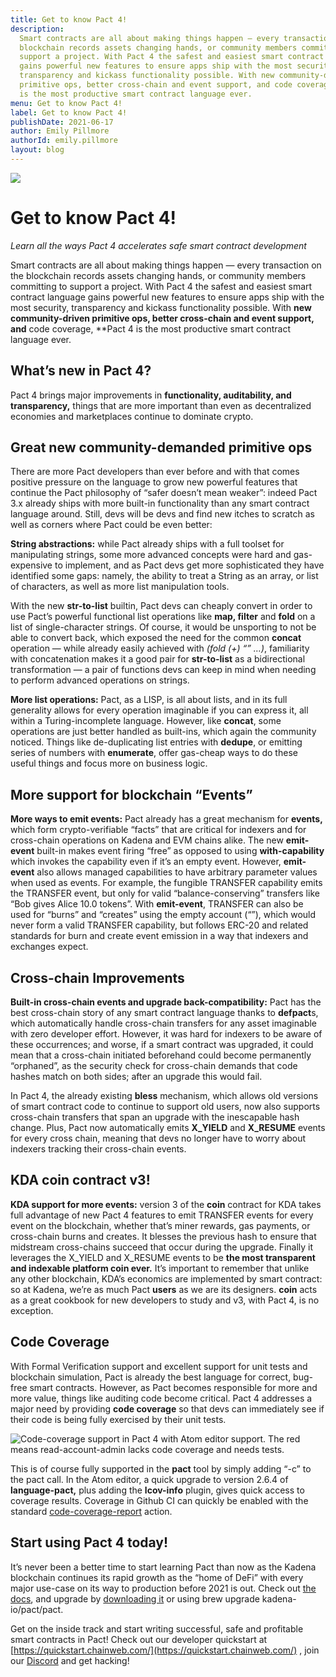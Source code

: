 ```yaml
---
title: Get to know Pact 4!
description:
  Smart contracts are all about making things happen — every transaction on the
  blockchain records assets changing hands, or community members committing to
  support a project. With Pact 4 the safest and easiest smart contract language
  gains powerful new features to ensure apps ship with the most security,
  transparency and kickass functionality possible. With new community-driven
  primitive ops, better cross-chain and event support, and code coverage, Pact 4
  is the most productive smart contract language ever.
menu: Get to know Pact 4!
label: Get to know Pact 4!
publishDate: 2021-06-17
author: Emily Pillmore
authorId: emily.pillmore
layout: blog
---
```


![](/assets/blog/1_qYmdUAxT3iqFnIlJSQ_YYw.webp)

# Get to know Pact 4!

_Learn all the ways Pact 4 accelerates safe smart contract development_

Smart contracts are all about making things happen — every transaction on the
blockchain records assets changing hands, or community members committing to
support a project. With Pact 4 the safest and easiest smart contract language
gains powerful new features to ensure apps ship with the most security,
transparency and kickass functionality possible. With **new community-driven
primitive ops, better cross-chain and event support, and** code coverage,
\*\*Pact 4 is the most productive smart contract language ever.

## What’s new in Pact 4?

Pact 4 brings major improvements in **functionality, auditability, and
transparency,** things that are more important than even as decentralized
economies and marketplaces continue to dominate crypto.

## Great new community-demanded primitive ops

There are more Pact developers than ever before and with that comes positive
pressure on the language to grow new powerful features that continue the Pact
philosophy of “safer doesn’t mean weaker”: indeed Pact 3.x already ships with
more built-in functionality than any smart contract language around. Still, devs
will be devs and find new itches to scratch as well as corners where Pact could
be even better:

**String abstractions:** while Pact already ships with a full toolset for
manipulating strings, some more advanced concepts were hard and gas-expensive to
implement, and as Pact devs get more sophisticated they have identified some
gaps: namely, the ability to treat a String as an array, or list of characters,
as well as more list manipulation tools.

With the new **str-to-list** builtin, Pact devs can cheaply convert in order to
use Pact’s powerful functional list operations like **map, filter** and **fold**
on a list of single-character strings. Of course, it would be unsporting to not
be able to convert back, which exposed the need for the common **concat**
operation — while already easily achieved with _(fold (+) “” …)_, familiarity
with concatenation makes it a good pair for **str-to-list** as a bidirectional
transformation — a pair of functions devs can keep in mind when needing to
perform advanced operations on strings.

**More list operations:** Pact, as a LISP, is all about lists, and in its full
generality allows for every operation imaginable if you can express it, all
within a Turing-incomplete language. However, like **concat**, some operations
are just better handled as built-ins, which again the community noticed. Things
like de-duplicating list entries with **dedupe**, or emitting series of numbers
with **enumerate**, offer gas-cheap ways to do these useful things and focus
more on business logic.

## More support for blockchain “Events”

**More ways to emit events:** Pact already has a great mechanism for **events,**
which form crypto-verifiable “facts” that are critical for indexers and for
cross-chain operations on Kadena and EVM chains alike. The new **emit-event**
built-in makes event firing “free” as opposed to using **with-capability** which
invokes the capability even if it’s an empty event. However, **emit-event** also
allows managed capabilities to have arbitrary parameter values when used as
events. For example, the fungible TRANSFER capability emits the TRANSFER event,
but only for valid “balance-conserving” transfers like “Bob gives Alice 10.0
tokens”. With **emit-event**, TRANSFER can also be used for “burns” and
“creates” using the empty account (“”), which would never form a valid TRANSFER
capability, but follows ERC-20 and related standards for burn and create event
emission in a way that indexers and exchanges expect.

## Cross-chain Improvements

**Built-in cross-chain events and upgrade back-compatibility:** Pact has the
best cross-chain story of any smart contract language thanks to **defpact**s,
which automatically handle cross-chain transfers for any asset imaginable with
zero developer effort. However, it was hard for indexers to be aware of these
occurrences; and worse, if a smart contract was upgraded, it could mean that a
cross-chain initiated beforehand could become permanently “orphaned”, as the
security check for cross-chain demands that code hashes match on both sides;
after an upgrade this would fail.

In Pact 4, the already existing **bless** mechanism, which allows old versions
of smart contract code to continue to support old users, now also supports
cross-chain transfers that span an upgrade with the inescapable hash change.
Plus, Pact now automatically emits **X_YIELD** and **X_RESUME** events for every
cross chain, meaning that devs no longer have to worry about indexers tracking
their cross-chain events.

## KDA coin contract v3!

**KDA support for more events:** version 3 of the **coin** contract for KDA
takes full advantage of new Pact 4 features to emit TRANSFER events for every
event on the blockchain, whether that’s miner rewards, gas payments, or
cross-chain burns and creates. It blesses the previous hash to ensure that
midstream cross-chains succeed that occur during the upgrade. Finally it
leverages the X_YIELD and X_RESUME events to be **the most transparent and
indexable platform coin ever.** It’s important to remember that unlike any other
blockchain, KDA’s economics are implemented by smart contract: so at Kadena,
we’re as much Pact **users** as we are its designers. **coin** acts as a great
cookbook for new developers to study and v3, with Pact 4, is no exception.

## Code Coverage

With Formal Verification support and excellent support for unit tests and
blockchain simulation, Pact is already the best language for correct, bug-free
smart contracts. However, as Pact becomes responsible for more and more value,
things like auditing code become critical. Pact 4 addresses a major need by
providing **code coverage** so that devs can immediately see if their code is
being fully exercised by their unit tests.

![Code-coverage support in Pact 4 with Atom editor support. The red means **read-account-admin** lacks code coverage and needs tests.](/assets/blog/0_Bvt7cXRlG9P5u75A.png)

This is of course fully supported in the **pact** tool by simply adding “-c” to
the pact call. In the Atom editor, a quick upgrade to version 2.6.4 of
**language-pact,** plus adding the **lcov-info** plugin, gives quick access to
coverage results. Coverage in Github CI can quickly be enabled with the standard
[code-coverage-report](https://github.com/marketplace/actions/code-coverage-report)
action.

## Start using Pact 4 today!

It’s never been a better time to start learning Pact than now as the Kadena
blockchain continues its rapid growth as the “home of DeFi” with every major
use-case on its way to production before 2021 is out. Check out
[the docs](https://pact-language.readthedocs.io/en/latest/), and upgrade by
[downloading it](https://github.com/kadena-io/pact/releases/tag/v4.0.1) or using
brew upgrade kadena-io/pact/pact.

Get on the inside track and start writing successful, safe and profitable smart
contracts in Pact! Check out our developer quickstart at
[https://quickstart.chainweb.com/](https://quickstart.chainweb.com/) , join our
[Discord](http://discord.io/kadena) and get hacking!
